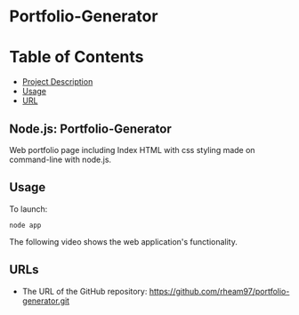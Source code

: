 # Portfolio-Generator

# Table of Contents
* [Project Description](#desc)
* [Usage](#usage)
* [URL](#URL)

<a name= "desc"></a>
## Node.js: Portfolio-Generator
Web portfolio page including Index HTML with css styling made on command-line with node.js.

<a name= "usage"></a>
## Usage
To launch: 
```
node app
```
The following video shows the web application's functionality.


<a name= "URL"></a>
## URLs

* The URL of the GitHub repository: https://github.com/rheam97/portfolio-generator.git